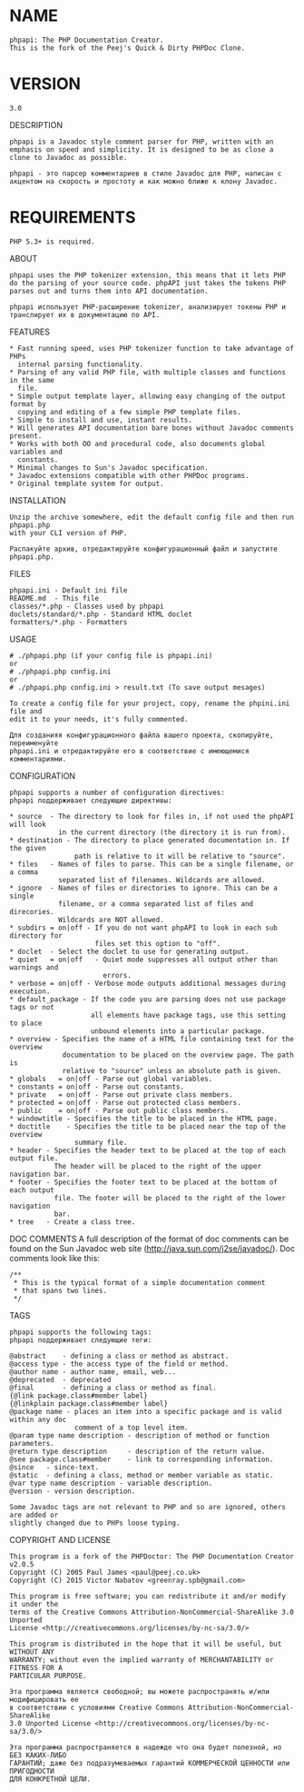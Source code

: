 NAME
====
	phpapi: The PHP Documentation Creator.
    This is the fork of the Peej's Quick & Dirty PHPDoc Clone.

VERSION
=======
	3.0

DESCRIPTION

    phpapi is a Javadoc style comment parser for PHP, written with an emphasis on speed and simplicity. It is designed to be as close a clone to Javadoc as possible.

    phpapi - это парсер комментариев в стиле Javadoc для PHP, написан с акцентом на скорость и простоту и как можно ближе к клону Javadoc.

REQUIREMENTS
============
	PHP 5.3+ is required.

ABOUT

	phpapi uses the PHP tokenizer extension, this means that it lets PHP do the parsing of your source code. phpAPI just takes the tokens PHP parses out and turns them into API documentation.

    phpapi использует PHP-расширение tokenizer, анализирует токены PHP и транслирует их в документацию по API.

FEATURES

	* Fast running speed, uses PHP tokenizer function to take advantage of PHPs
      internal parsing functionality.
	* Parsing of any valid PHP file, with multiple classes and functions in the same
      file.
	* Simple output template layer, allowing easy changing of the output format by
      copying and editing of a few simple PHP template files.
	* Simple to install and use, instant results.
	* Will generates API documentation bare bones without Javadoc comments present.
	* Works with both OO and procedural code, also documents global variables and
      constants.
	* Minimal changes to Sun's Javadoc specification.
	* Javadoc extensions compatible with other PHPDoc programs.
    * Original template system for output.

INSTALLATION

	Unzip the archive somewhere, edit the default config file and then run phpapi.php
    with your CLI version of PHP.

    Распакуйте архив, отредактируйте конфигурационный файл и запустите phpapi.php.

FILES

	phpapi.ini - Default ini file
	README.md  - This file
	classes/*.php - Classes used by phpapi
	doclets/standard/*.php - Standard HTML doclet
    formatters/*.php - Formatters

USAGE

    # ./phpapi.php (if your config file is phpapi.ini)
    or
	# ./phpapi.php config.ini
    or
    # ./phpapi.php config.ini > result.txt (To save output mesages)

	To create a config file for your project, copy, rename the phpini.ini file and
    edit it to your needs, it's fully commented.

    Для созданияя конфигурационного файла вашего проекта, скопируйте, переименуйте
    phpapi.ini и отредактируйте его в соответствие с имеющемися комментариями.

CONFIGURATION

    phpapi supports a number of configuration directives:
    phpapi поддерживает следующие директивы:

	* source  - The directory to look for files in, if not used the phpAPI will look
                in the current directory (the directory it is run from).
    * destination - The directory to place generated documentation in. If the given
                    path is relative to it will be relative to "source".
    * files   - Names of files to parse. This can be a single filename, or a comma
                separated list of filenames. Wildcards are allowed.
    * ignore  - Names of files or directories to ignore. This can be a single
                filename, or a comma separated list of files and direcories.
                Wildcards are NOT allowed.
	* subdirs = on|off - If you do not want phpAPI to look in each sub directory for
                         files set this option to "off".
    * doclet  - Select the doclet to use for generating output.
	* quiet   = on|off   - Quiet mode suppresses all output other than warnings and
                           errors.
	* verbose = on|off - Verbose mode outputs additional messages during execution.
	* default_package - If the code you are parsing does not use package tags or not
                        all elements have package tags, use this setting to place
                        unbound elements into a particular package.
	* overview - Specifies the name of a HTML file containing text for the overview
                 documentation to be placed on the overview page. The path is
                 relative to "source" unless an absolute path is given.
	* globals   = on|off - Parse out global variables.
	* constants = on|off - Parse out constants.
	* private   = on|off - Parse out private class members.
	* protected = on|off - Parse out protected class members.
	* public    = on|off - Parse out public class members.
	* windowtitle - Specifies the title to be placed in the HTML page.
	* doctitle    - Specifies the title to be placed near the top of the overview
                    summary file.
	* header - Specifies the header text to be placed at the top of each output file.
               The header will be placed to the right of the upper navigation bar.
	* footer - Specifies the footer text to be placed at the bottom of each output
               file. The footer will be placed to the right of the lower navigation
               bar.
	* tree   - Create a class tree.

DOC COMMENTS
	A full description of the format of doc comments can be found on the Sun Javadoc
    web site (http://java.sun.com/j2se/javadoc/). Doc comments look like this:

	/**
	 * This is the typical format of a simple documentation comment
	 * that spans two lines.
	 */

TAGS

	phpapi supports the following tags:
    phpapi поддерживает следующие теги:

	@abstract    - defining a class or method as abstract.
	@access type - the access type of the field or method.
	@author name - author name, email, web...
	@deprecated  - deprecated
	@final       - defining a class or method as final.
	{@link package.class#member label}
	{@linkplain package.class#member label}
	@package name - places an item into a specific package and is valid within any doc
                    comment of a top level item.
	@param type name description - description of method or function parameters.
	@return type description     - description of the return value.
	@see package.class#member    - link to corresponding information.
	@since   - since-text.
	@static  - defining a class, method or member variable as static.
	@var type name description - variable description.
	@version - version description.

	Some Javadoc tags are not relevant to PHP and so are ignored, others are added or
    slightly changed due to PHPs loose typing.

COPYRIGHT AND LICENSE

	This program is a fork of the PHPDoctor: The PHP Documentation Creator v2.0.5
    Copyright (C) 2005 Paul James <paul@peej.co.uk>
    Copyright (C) 2015 Victor Nabatov <greenray.spb@gmail.com>

	This program is free software; you can redistribute it and/or modify it	under the
    terms of the Creative Commons Attribution-NonCommercial-ShareAlike 3.0 Unported
    License <http://creativecommons.org/licenses/by-nc-sa/3.0/>

	This program is distributed in the hope that it will be useful, but WITHOUT ANY
    WARRANTY; without even the implied warranty of MERCHANTABILITY or FITNESS FOR A
    PARTICULAR PURPOSE.

    Эта программа является свободной; вы можете распространять и/или модифицировать ее
    в соответствии с условиями Creative Commons Attribution-NonCommercial-ShareAlike
    3.0 Unported License <http://creativecommons.org/licenses/by-nc-sa/3.0/>

    Эта программа распространяется в надежде что она будет полезной, но БЕЗ КАКИХ-ЛИБО
    ГАРАНТИЙ; даже без подразумеваемых гарантий КОММЕРЧЕСКОЙ ЦЕННОСТИ или ПРИГОДНОСТИ
    ДЛЯ КОНКРЕТНОЙ ЦЕЛИ.
